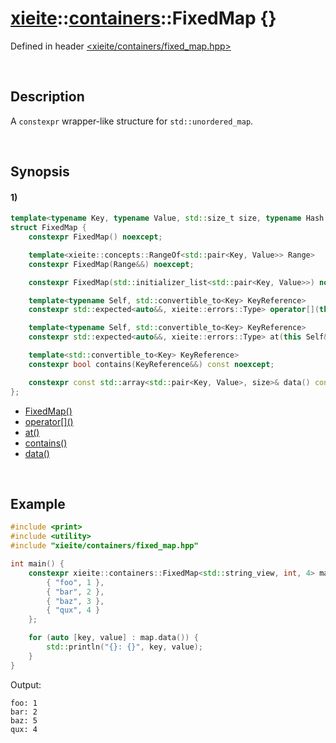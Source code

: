 # [xieite](../../xieite.md)\:\:[containers](../../containers.md)\:\:FixedMap \{\}
Defined in header [<xieite/containers/fixed_map.hpp>](../../../include/xieite/containers/fixed_map.hpp)

&nbsp;

## Description
A `constexpr` wrapper-like structure for `std::unordered_map`.

&nbsp;

## Synopsis
#### 1)
```cpp
template<typename Key, typename Value, std::size_t size, typename Hash = std::hash<Key>, typename KeyComparator = std::equal_to<Key>, typename Allocator = std::allocator<std::pair<const Key, Value*>>>
struct FixedMap {
    constexpr FixedMap() noexcept;

    template<xieite::concepts::RangeOf<std::pair<Key, Value>> Range>
    constexpr FixedMap(Range&&) noexcept;

    constexpr FixedMap(std::initializer_list<std::pair<Key, Value>>) noexcept;

    template<typename Self, std::convertible_to<Key> KeyReference>
    constexpr std::expected<auto&&, xieite::errors::Type> operator[](this Self&&, KeyReference&&) noexcept;

    template<typename Self, std::convertible_to<Key> KeyReference>
    constexpr std::expected<auto&&, xieite::errors::Type> at(this Self&&, KeyReference&&) noexcept;

    template<std::convertible_to<Key> KeyReference>
    constexpr bool contains(KeyReference&&) const noexcept;

    constexpr const std::array<std::pair<Key, Value>, size>& data() const noexcept;
};
```
- [FixedMap\(\)](./structures/fixed_map/1/operators/constructor.md)
- [operator\[\]\(\)](./structures/fixed_map/1/operators/array_subscript.md)
- [at\(\)](./structures/fixed_map/1/at.md)
- [contains\(\)](./structures/fixed_map/1/contains.md)
- [data\(\)](./structures/fixed_map/1/data.md)


&nbsp;

## Example
```cpp
#include <print>
#include <utility>
#include "xieite/containers/fixed_map.hpp"

int main() {
    constexpr xieite::containers::FixedMap<std::string_view, int, 4> map = {
        { "foo", 1 },
        { "bar", 2 },
        { "baz", 3 },
        { "qux", 4 }
    };

    for (auto [key, value] : map.data()) {
        std::println("{}: {}", key, value);
    }
}
```
Output:
```
foo: 1
bar: 2
baz: 5
qux: 4
```
